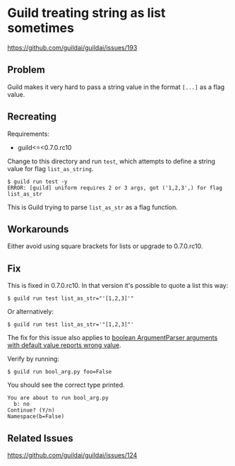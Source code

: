 # Guild treating string as list sometimes

https://github.com/guildai/guildai/issues/193

## Problem

Guild makes it very hard to pass a string value in the format `[...]`
as a flag value.

## Recreating

Requirements:

- guild<=<0.7.0.rc10

Change to this directory and run `test`, which attempts to define a
string value for flag `list_as_string`.

    $ guild run test -y
    ERROR: [guild] uniform requires 2 or 3 args, got ('1,2,3',) for flag list_as_str

This is Guild trying to parse `list_as_str` as a flag function.

## Workarounds

Either avoid using square brackets for lists or upgrade to 0.7.0.rc10.

## Fix

This is fixed in 0.7.0.rc10. In that version it's possible to quote a
list this way:

    $ guild run test list_as_str="'[1,2,3]'"

Or alternatively:

    $ guild run test list_as_str='"[1,2,3]"'

The fix for this issue also applies to [boolean ArgumentParser
arguments with default value reports wrong
value](https://github.com/guildai/guildai/issues/124).

Verify by running:

    $ guild run bool_arg.py foo=False

You should see the correct type printed.

    You are about to run bool_arg.py
      b: no
    Continue? (Y/n)
    Namespace(b=False)

## Related Issues

https://github.com/guildai/guildai/issues/124
